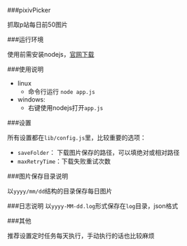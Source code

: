 ###pixivPicker

抓取p站每日前50图片

###运行环境

使用前需安装nodejs，[官网下载](http://nodejs.org/)

###使用说明

  * linux
    * 命令行运行 `node app.js`
  * windows:
    * 右键使用nodejs打开`app.js`

###设置

所有设置都在`lib/config.js`里，比较重要的选项：

* `saveFolder`：  下载图片保存的路径，可以填绝对或相对路径
* `maxRetryTime`：下载失败重试次数

###图片保存目录说明

以`yyyy/mm/dd`结构的目录保存每日图片

###日志说明
以`yyyy-MM-dd.log`形式保存在`log`目录，json格式

###其他

推荐设置定时任务每天执行，手动执行的话也比较麻烦

